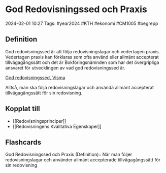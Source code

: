 # God Redovisningssed och Praxis

2024-02-01 10:27
Tags: #year2024 #KTH #ekonomi #CM1005 #begrepp

## Definition

God redovisningssed är att följa redovisningslagar och vedertagen praxis. Vedertagen praxis kan förklaras som ofta använd eller allmänt accepterat tillvägagångssätt och det är Bokföringsnämnden som har det övergripliga ansvaret för utvecklingen av vad god redovisningssed är.

[God redovisningssed, Visma](https://vismaspcs.se/ekonomiska-termer/vad-ar-god-redovisningssed)

Alltså, man ska följa redovisningslagar och använda allmänt accepterat tillvägagångssätt för sin redovisning.

## Kopplat till

- [[Redovisningsprinciper]]
- [[Redovisningens Kvalitativa Egenskaper]]

## Flashcards

God Redovisningssed och Praxis (Definition):: När man följer redovisningslagar och använder allmänt accepterade tillvägagångssätt för sin redovisning
<!--SR:!2024-02-13,3,232!2024-02-22,14,290-->
